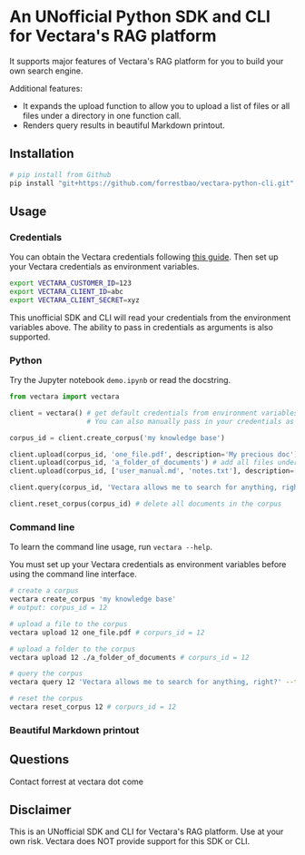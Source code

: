 # An UNofficial Python SDK and CLI for Vectara's RAG platform 

It supports major features of Vectara's RAG platform for you to build your own search engine. 

Additional features: 
* It expands the upload function to allow you to upload a list of files or all files under a directory in one function call. 
* Renders query results in beautiful Markdown printout.

## Installation

```bash
# pip install from Github
pip install "git+https://github.com/forrestbao/vectara-python-cli.git"
```

## Usage 

### Credentials

You can obtain the Vectara credentials following [this guide](https://docs.vectara.com/docs/learn/authentication/oauth-2). 
Then set up your Vectara credentials as environment variables. 

```bash
export VECTARA_CUSTOMER_ID=123
export VECTARA_CLIENT_ID=abc
export VECTARA_CLIENT_SECRET=xyz
```

This unofficial SDK and CLI will read your credentials from the environment variables above. The ability to pass in credentials as arguments is also supported.

### Python 
Try the Jupyter notebook `demo.ipynb` or read the docstring. 

```python
from vectara import vectara

client = vectara() # get default credentials from environment variables 
                   # You can also manually pass in your credentials as arguments

corpus_id = client.create_corpus('my knowledge base')

client.upload(corpus_id, 'one_file.pdf', description='My precious doc')  # add one file to the corpus 
client.upload(corpus_id, 'a_folder_of_documents') # add all files under a folder to the corpus
client.upload(corpus_id, ['user_manual.md', 'notes.txt'], description=['user manual', 'my memory']) # add a list of files to the corpus

client.query(corpus_id, 'Vectara allows me to search for anything, right?', top_k=5) # query the corpus for top 5 answers

client.reset_corpus(corpus_id) # delete all documents in the corpus
```

### Command line 
To learn the command line usage, run `vectara --help`. 

You must set up your Vectara credentials as environment variables before using the command line interface. 
    
```bash
# create a corpus
vectara create_corpus 'my knowledge base'
# output: corpus_id = 12

# upload a file to the corpus
vectara upload 12 one_file.pdf # corpurs_id = 12

# upload a folder to the corpus
vectara upload 12 ./a_folder_of_documents # corpurs_id = 12

# query the corpus
vectara query 12 'Vectara allows me to search for anything, right?' --top_k=5  # corpurs_id = 12

# reset the corpus
vectara reset_corpus 12 # corpurs_id = 12
```

### Beautiful Markdown printout 



## Questions
Contact forrest at vectara dot come 

## Disclaimer
This is an UNofficial SDK and CLI for Vectara's RAG platform.
Use at your own risk.
Vectara does NOT provide support for this SDK or CLI.